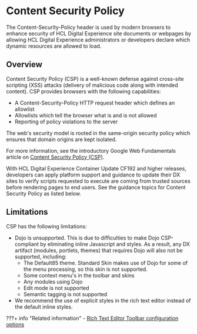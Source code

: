 # Content Security Policy

The Content-Security-Policy header is used by modern browsers to enhance security of HCL Digital Experience site documents or webpages by allowing HCL Digital Experience administrators or developers declare which dynamic resources are allowed to load.

## Overview

Content Security Policy \(CSP\) is a well-known defense against cross-site scripting \(XSS\) attacks \(delivery of malicious code along with intended content\). CSP provides browsers with the following capabilities:

-   A Content-Security-Policy HTTP request header which defines an allowlist
-   Allowlists which tell the browser what is and is not allowed
-   Reporting of policy violations to the server

The web's security model is rooted in the same-origin security policy which ensures that domain origins are kept isolated.

For more information, see the introductory Google Web Fundamentals article on [Content Security Policy \(CSP\)](https://developers.google.com/web/fundamentals/security/csp).

With HCL Digital Experience Container Update CF192 and higher releases, developers can apply platform support and guidance to update their DX sites to verify scripts requested to execute are coming from trusted sources before rendering pages to end users. See the guidance topics for Content Security Policy as listed below.

## Limitations

CSP has the following limitations:

-   Dojo is unsupported. This is due to difficulties to make Dojo CSP-compliant by eliminating inline Javascript and styles. As a result, any DX artifact \(modules, portlets, themes\) that requires Dojo will also not be supported, including:
    -   The Default85 theme. Standard Skin makes use of Dojo for some of the menu processing, so this skin is not supported.
    -   Some context menu's in the toolbar and skins
    -   Any modules using Dojo
    -   Edit mode is not supported
    -   Semantic tagging is not supported
-   We recommend the use of explicit styles in the rich text editor instead of the default inline styles.

???+ info "Related information"
    - [Rich Text Editor Toolbar configuration options](../../../../../../manage_content/wcm_configuration/cfg_webcontent_auth_env/wcm_config_ephox_custom.md)
    



